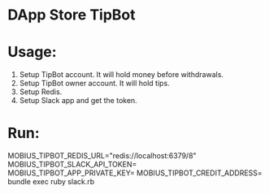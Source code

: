 # DApp Store TipBot

# Usage:

1. Setup TipBot account. It will hold money before withdrawals.
2. Setup TipBot owner account. It will hold tips.
3. Setup Redis.
4. Setup Slack app and get the token.

# Run:

MOBIUS_TIPBOT_REDIS_URL="redis://localhost:6379/8" MOBIUS_TIPBOT_SLACK_API_TOKEN=<Slack API token> MOBIUS_TIPBOT_APP_PRIVATE_KEY=<TipBot account private key> MOBIUS_TIPBOT_CREDIT_ADDRESS=<TipBot owner public key> bundle exec ruby slack.rb
